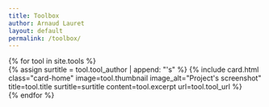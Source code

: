 ```yaml
---
title: Toolbox
author: Arnaud Lauret
layout: default
permalink: /toolbox/
---
```


<div class="row below-main-navbar">
  <div class="container">
    <div class="row row-cols-1 row-cols-md-2">
        {% for tool in site.tools %}
          <div class="col mb-4">
          {% assign surtitle = tool.tool_author | append: "'s" %}
            {% include card.html
                class="card-home" 
                image=tool.thumbnail
                image_alt="Project's screenshot"
                title=tool.title
                surtitle=surtitle
                content=tool.excerpt
                url=tool.tool_url
            %}
          </div>
        {% endfor %}
    </div>
  </div>
</div>
